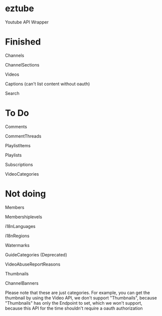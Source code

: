 # eztube
Youtube API Wrapper

# Finished
Channels

ChannelSections

Videos

Captions (can't list content without oauth)

Search

# To Do
Comments

CommentThreads

PlaylistItems

Playlists

Subscriptions

VideoCategories

# Not doing
Members

Membershiplevels

i18nLanguages

i18nRegions

Watermarks

GuideCategories (Deprecated)

VideoAbuseReportReasons

Thumbnails

ChannelBanners

Please note that these are just categories. For example, you can get the thumbnail by using the Video API, we don't support "Thumbnails", because "Thumbnails" has only the Endpoint to set, which we won't support, because this API for the time shouldn't require a oauth authorization
